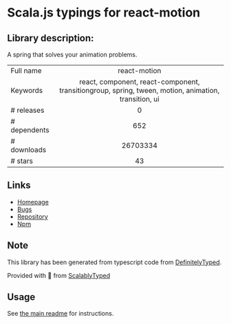 
# Scala.js typings for react-motion


## Library description:
A spring that solves your animation problems.

|                    |                 |
| ------------------ | :-------------: |
| Full name          | react-motion |
| Keywords           | react, component, react-component, transitiongroup, spring, tween, motion, animation, transition, ui |
| # releases         | 0 |
| # dependents       | 652 |
| # downloads        | 26703334 |
| # stars            | 43 |

## Links
- [Homepage](https://github.com/chenglou/react-motion#readme)
- [Bugs](https://github.com/chenglou/react-motion/issues)
- [Repository](https://github.com/chenglou/react-motion)
- [Npm](https://www.npmjs.com/package/react-motion)
    


## Note
This library has been generated from typescript code from [DefinitelyTyped](https://definitelytyped.org).

Provided with :purple_heart: from [ScalablyTyped](https://github.com/oyvindberg/ScalablyTyped)

## Usage
See [the main readme](../../readme.md) for instructions.


